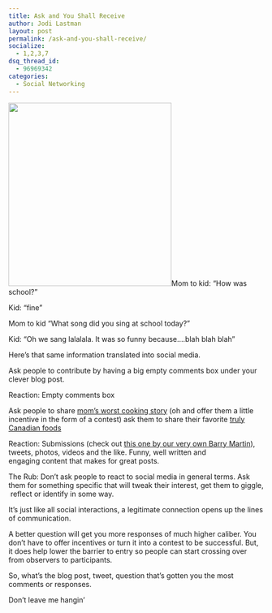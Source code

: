 ```yaml
---
title: Ask and You Shall Receive
author: Jodi Lastman
layout: post
permalink: /ask-and-you-shall-receive/
socialize:
  - 1,2,3,7
dsq_thread_id:
  - 96969342
categories:
  - Social Networking
---
```

<a rel="attachment wp-att-2412" href="http://hypenotic.com/social-media-category/2406/ask-and-you-shall-receive/attachment/screen-shot-2010-05-18-at-11-05-58-pm"><img class="alignleft size-full wp-image-2412" title="Screen shot 2010-05-18 at 11.05.58 PM" src="http://hypenotic.com/wordpress/wp-content/uploads/2010/05/Screen-shot-2010-05-18-at-11.05.58-PM.png" alt="" width="321" height="361" /></a>Mom to kid: &#8220;How was school?&#8221;

Kid: &#8220;fine&#8221; <long silence>

Mom to kid &#8220;What song did you sing at school today?&#8221;

Kid: &#8220;Oh we sang lalalala. It was so funny because&#8230;.blah blah blah&#8221;

Here&#8217;s that same information translated into social media.

Ask people to contribute by having a big empty comments box under your clever blog post.

Reaction: Empty comments box

Ask people to share [mom&#8217;s worst cooking story][1] (oh and offer them a little incentive in the form of a contest) ask them to share their favorite [truly Canadian foods ][2]

Reaction: Submissions (check out [this one by our very own Barry Martin][3]), tweets, photos, videos and the like. Funny, well written and engaging content that makes for great posts.

The Rub: Don&#8217;t ask people to react to social media in general terms. Ask them for something specific that will tweak their interest, get them to giggle,  reflect or identify in some way.

It&#8217;s just like all social interactions, a legitimate connection opens up the lines of communication.

A better question will get you more responses of much higher caliber. You don&#8217;t have to offer incentives or turn it into a contest to be successful. But, it does help lower the barrier to entry so people can start crossing over from observers to participants.

So, what&#8217;s the blog post, tweet, question that&#8217;s gotten you the most comments or responses.

Don&#8217;t leave me hangin&#8217;

 [1]: http://fiestafarms.ca/2049/food/moms-cooking-best-served-with-pepto-tell-us
 [2]: http://fiestafarms.ca/1421/food/canadiana
 [3]: http://fiestafarms.ca/2063/apron-strings/how-not-to-cook-lessons-from-my-mother